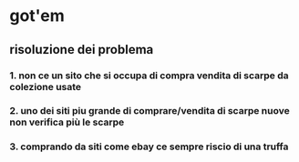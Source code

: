 # got'em
## risoluzione dei problema 
### 1.  non ce un sito che si occupa di compra vendita di scarpe da colezione usate
### 2.  uno dei siti piu grande di comprare/vendita di scarpe nuove non verifica più le scarpe 
### 3.  comprando da siti come ebay ce sempre riscio di una truffa 
